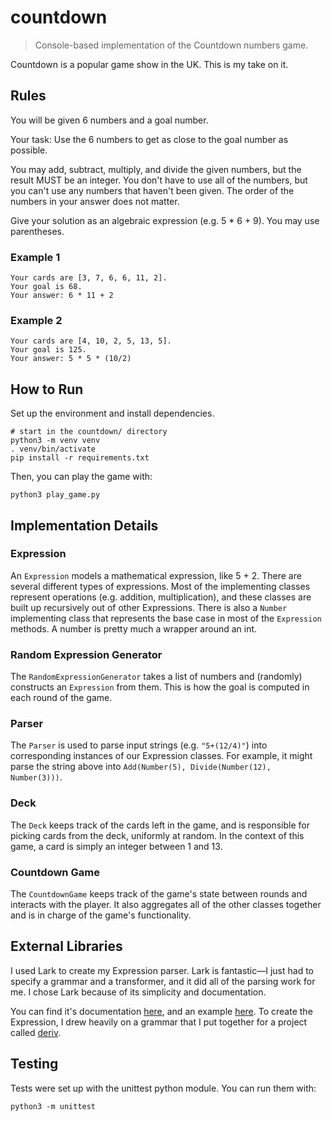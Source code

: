# countdown

> Console-based implementation of the Countdown numbers game.

Countdown is a popular game show in the UK. This is my take on it.

## Rules

You will be given 6 numbers and a goal number.

Your task: Use the 6 numbers to get as close to the
goal number as possible.

You may add, subtract, multiply, and divide the given numbers, 
but the result MUST be an integer. You don't have to use all
of the numbers, but you can't use any numbers that haven't
been given. The order of the numbers in your answer does not 
matter.

Give your solution as an algebraic expression (e.g. 5 * 6 + 9).
You may use parentheses. 

### Example 1

    Your cards are [3, 7, 6, 6, 11, 2].
    Your goal is 68.
    Your answer: 6 * 11 + 2
    
### Example 2

    Your cards are [4, 10, 2, 5, 13, 5].
    Your goal is 125.
    Your answer: 5 * 5 * (10/2)

## How to Run

Set up the environment and install dependencies.

```
# start in the countdown/ directory
python3 -m venv venv
. venv/bin/activate
pip install -r requirements.txt
```

Then, you can play the game with:

```
python3 play_game.py
```

## Implementation Details

### Expression

An `Expression` models a mathematical expression, like 5 + 2. There are
several different types of expressions. Most of the implementing
classes represent operations (e.g. addition, multiplication), and these
classes are built up recursively out of other Expressions. There is also
a `Number` implementing class that represents the base case in most of the 
`Expression` methods. A number is pretty much a wrapper around an int.

### Random Expression Generator

The `RandomExpressionGenerator` takes a list of numbers and (randomly)
constructs an `Expression` from them. This is how the goal is computed
in each round of the game.

### Parser

The `Parser` is used to parse input strings (e.g. `"5+(12/4)"`) into
corresponding instances of our Expression classes. For example, it
might parse the string above into 
`Add(Number(5), Divide(Number(12), Number(3)))`.

### Deck

The `Deck` keeps track of the cards left in the game, and is responsible
for picking cards from the deck, uniformly at random. In the context of
this game, a card is simply an integer between 1 and 13.

### Countdown Game

The `CountdownGame` keeps track of the game's state between rounds
and interacts with the player. It also aggregates all of the other
classes together and is in charge of the game's functionality.

## External Libraries

I used Lark to create my Expression parser. Lark is fantastic—I just
had to specify a grammar and a transformer, and it did all of the
parsing work for me. I chose Lark because of its simplicity and
documentation.

You can find it's documentation [here](https://github.com/lark-parser/lark), 
and an example 
[here](https://github.com/lark-parser/lark/blob/master/docs/json_tutorial.md). 
To create the Expression, I drew heavily on a grammar that I put together 
for a project called [deriv](https://github.com/horeilly1101/deriv).

## Testing

Tests were set up with the unittest python module. You can run them with:

```
python3 -m unittest
```
